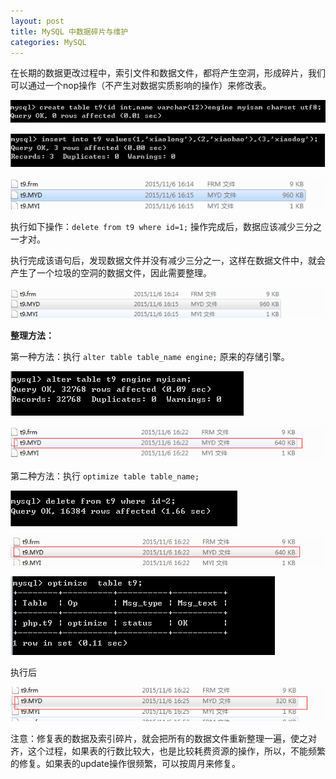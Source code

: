 ```yaml
---
layout: post
title: MySQL 中数据碎片与维护
categories: MySQL
---
```


在长期的数据更改过程中，索引文件和数据文件，都将产生空洞，形成碎片，我们可以通过一个nop操作（不产生对数据实质影响的操作）来修改表。

![01.png](/static/images/2017/03/26/01.png)

![02.png](/static/images/2017/03/26/02.png)

![03.png](/static/images/2017/03/26/03.png)

执行如下操作：`delete from t9 where id=1;` 操作完成后，数据应该减少三分之一才对。

执行完成该语句后，发现数据文件并没有减少三分之一，这样在数据文件中，就会产生了一个垃圾的空洞的数据文件，因此需要整理。

![04.png](/static/images/2017/03/26/04.png)

**整理方法：**

第一种方法：执行 `alter table table_name engine;` 原来的存储引擎。

![05.png](/static/images/2017/03/26/05.png)

![06.png](/static/images/2017/03/26/06.png)

第二种方法：执行 `optimize table table_name;`

![07.png](/static/images/2017/03/26/07.png)

![08.png](/static/images/2017/03/26/08.png)

![09.png](/static/images/2017/03/26/09.png)

执行后

![10.png](/static/images/2017/03/26/10.png)

注意：修复表的数据及索引碎片，就会把所有的数据文件重新整理一遍，使之对齐，这个过程，如果表的行数比较大，也是比较耗费资源的操作，所以，不能频繁的修复。如果表的update操作很频繁，可以按周月来修复。